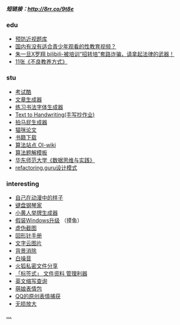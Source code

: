
***短链接：http://8rr.co/9t8e***

### edu
* [预防近视题库](http://www.haoword.com/syfanwen/shijuankaojuan/525814.htm)
* [国内有没有适合青少年观看的性教育视频？](https://www.zhihu.com/question/47016153/answer/1260433889)
* [朱一旦X罗翔 bilibili-被培训“招转培”套路诈骗，请拿起法律的武器！](https://www.bilibili.com/video/BV1ga4y1e7Z1)
* [11张《不良教养方式》](https://zhuanlan.zhihu.com/p/157183332)

### stu

* [考试酷](https://www.examcoo.com/index/ku)
* [文章生成器](https://suulnnka.github.io/BullshitGenerator/index.html)
* [练习书法字体生成器](http://www.diyiziti.com/)
* [Text to Handwriting(手写抄作业)](https://github.com/saurabhdaware/text-to-handwriting)
* [拍马屁生成器](https://chp.shadiao.app/)
* [猫咪论文](https://lunwen.im/)
* [书籍下载](https://book.tstrs.me/)
* [算法站点 OI-wiki](https://github.com/OI-wiki/OI-wiki)
* [算法题解模板](https://github.com/greyireland/algorithm-pattern/)
* [华东师范大学《数据思维与实践》](https://github.com/neolee/wop-ecnu-pub)
* [refactoring.guru设计模式](https://refactoring.guru/)


### interesting

* [自己在动漫中的样子](https://selfie2anime.com/)
* [键盘钢琴家](https://github.com/WarpPrism/AutoPiano)
* [小黄人举牌生成器](http://upuptoyou.com)
* [假装Windows升级](http://fakeupdate.net/) （摸鱼）
* [虚伪截图](https://fakes.netlify.app/#/sina/simple)
* [回形针手册](https://ipaperclip.net/)
* [文字云图片](https://wordart.com/)
* [背景消除](https://www.remove.bg/zh)
* [白噪音](https://raining.fm/#)
* [火狐私密文件分享](https://send.firefox.com/)
* [「标签式」 文件资料 管理利器](http://www.taglyst.com/)
* [英文缩写查询](http://shortof.com/search/luceneapi_node/TGIF)
* [萌娘表情包](http://moe.005.tv/4663.html)
* [QQ的原创表情捕获](https://blog.csdn.net/TragicGuy/article/details/49360575)
* [无损放大](https://bigjpg.com/)


***[...](topic.md)***
